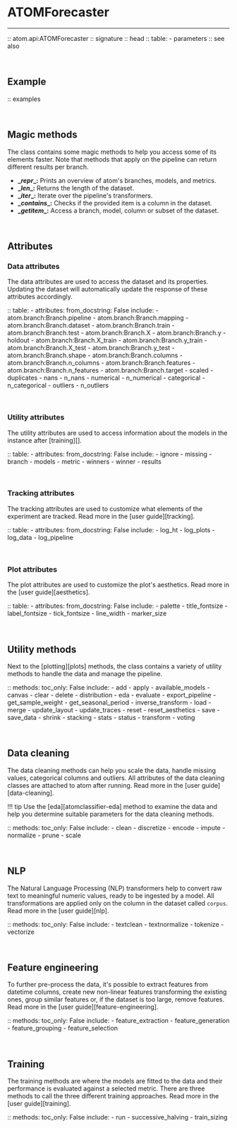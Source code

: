 # ATOMForecaster
----------------

:: atom.api:ATOMForecaster
    :: signature
    :: head
    :: table:
        - parameters
    :: see also

<br>

## Example

:: examples

<br>

## Magic methods

The class contains some magic methods to help you access some of its
elements faster. Note that methods that apply on the pipeline can return
different results per branch.

* **\__repr__:** Prints an overview of atom's branches, models, and metrics.
* **\__len__:** Returns the length of the dataset.
* **\__iter__:** Iterate over the pipeline's transformers.
* **\__contains__:** Checks if the provided item is a column in the dataset.
* **\__getitem__:** Access a branch, model, column or subset of the dataset.

<br>

## Attributes

### Data attributes

The data attributes are used to access the dataset and its properties.
Updating the dataset will automatically update the response of these
attributes accordingly.

:: table:
    - attributes:
        from_docstring: False
        include:
            - atom.branch:Branch.pipeline
            - atom.branch:Branch.mapping
            - atom.branch:Branch.dataset
            - atom.branch:Branch.train
            - atom.branch:Branch.test
            - atom.branch:Branch.X
            - atom.branch:Branch.y
            - holdout
            - atom.branch:Branch.X_train
            - atom.branch:Branch.y_train
            - atom.branch:Branch.X_test
            - atom.branch:Branch.y_test
            - atom.branch:Branch.shape
            - atom.branch:Branch.columns
            - atom.branch:Branch.n_columns
            - atom.branch:Branch.features
            - atom.branch:Branch.n_features
            - atom.branch:Branch.target
            - scaled
            - duplicates
            - nans
            - n_nans
            - numerical
            - n_numerical
            - categorical
            - n_categorical
            - outliers
            - n_outliers

<br>

### Utility attributes

The utility attributes are used to access information about the models
in the instance after [training][].

:: table:
    - attributes:
        from_docstring: False
        include:
            - ignore
            - missing
            - branch
            - models
            - metric
            - winners
            - winner
            - results

<br>

### Tracking attributes

The tracking attributes are used to customize what elements of the
experiment are tracked. Read more in the [user guide][tracking].

:: table:
    - attributes:
        from_docstring: False
        include:
            - log_ht
            - log_plots
            - log_data
            - log_pipeline

<br>

### Plot attributes

The plot attributes are used to customize the plot's aesthetics. Read
more in the [user guide][aesthetics].

:: table:
    - attributes:
        from_docstring: False
        include:
            - palette
            - title_fontsize
            - label_fontsize
            - tick_fontsize
            - line_width
            - marker_size

<br>

## Utility methods

Next to the [plotting][plots] methods, the class contains a variety
of utility methods to handle the data and manage the pipeline.

:: methods:
    toc_only: False
    include:
        - add
        - apply
        - available_models
        - canvas
        - clear
        - delete
        - distribution
        - eda
        - evaluate
        - export_pipeline
        - get_sample_weight
        - get_seasonal_period
        - inverse_transform
        - load
        - merge
        - update_layout
        - update_traces
        - reset
        - reset_aesthetics
        - save
        - save_data
        - shrink
        - stacking
        - stats
        - status
        - transform
        - voting

<br>

## Data cleaning

The data cleaning methods can help you scale the data, handle missing
values, categorical columns and outliers. All attributes of the data
cleaning classes are attached to atom after running. Read more in the
[user guide][data-cleaning].

!!! tip
    Use the [eda][atomclassifier-eda] method to examine the data and
    help you determine suitable parameters for the data cleaning methods.

:: methods:
    toc_only: False
    include:
        - clean
        - discretize
        - encode
        - impute
        - normalize
        - prune
        - scale

<br>

## NLP

The Natural Language Processing (NLP) transformers help to convert raw
text to meaningful numeric values, ready to be ingested by a model. All
transformations are applied only on the column in the dataset called
`corpus`. Read more in the [user guide][nlp].

:: methods:
    toc_only: False
    include:
        - textclean
        - textnormalize
        - tokenize
        - vectorize

<br>

## Feature engineering

To further pre-process the data, it's possible to extract features
from datetime columns, create new non-linear features transforming
the existing ones, group similar features or, if the dataset is too
large, remove features. Read more in the [user guide][feature-engineering].

:: methods:
    toc_only: False
    include:
        - feature_extraction
        - feature_generation
        - feature_grouping
        - feature_selection

<br>

## Training

The training methods are where the models are fitted to the data and
their performance is evaluated against a selected metric. There are
three methods to call the three different training approaches. Read
more in the [user guide][training].

:: methods:
    toc_only: False
    include:
        - run
        - successive_halving
        - train_sizing

